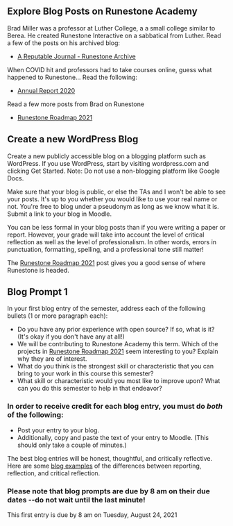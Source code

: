 ## Explore Blog Posts on Runestone Academy

Brad Miller was a professor at Luther College, a a small college similar to Berea.
He created Runestone Interactive on a sabbatical from Luther.
Read a few of the posts on his archived blog:

- [A Reputable Journal - Runestone Archive](https://archive.reputablejournal.com/category/runestone.html)

When COVID hit and professors had to take courses online, guess what happened to Runestone...
Read the following:
- [Annual Report 2020](https://runestoneinteractive.org/2021/01/27/annual_report_2020.html)

Read a few more posts from Brad on Runestone
- [Runestone Roadmap 2021](https://runestoneinteractive.org/2021/04/28/roadmap_2021.html)

## Create a new WordPress Blog

Create a new publicly accessible blog on a blogging platform such as WordPress. 
If you use WordPress, start by visiting wordpress.com and clicking Get Started.
Note: Do not use a non-blogging platform like Google Docs.

Make sure that your blog is public, or else the TAs and I won't be able to see your posts. 
It's up to you whether you would like to use your real name or not. 
You're free to blog under a pseudonym as long as we know what it is.
Submit a link to your blog in Moodle.

You can be less formal in your blog posts than if you were writing a paper or report. 
However, your grade will take into account the level of critical reflection as well as the level of professionalism. 
In other words, errors in punctuation, formatting, spelling, and a professional tone still matter!

The [Runestone Roadmap 2021](https://runestoneinteractive.org/2021/04/28/roadmap_2021.html) post gives you a
good sense of where Runestone is headed. 

## Blog Prompt 1

In your first blog entry of the semester, address each of the following bullets (1 or more paragraph each):

  - Do you have any prior experience with open source? If so, what is it? (It's okay if you don't have any at all!)
  - We will be contributing to Runestone Academy this term. Which of the projects in [Runestone Roadmap 2021](https://runestoneinteractive.org/2021/04/28/roadmap_2021.html) seem interesting to you? Explain why they are of interest.
  - What do you think is the strongest skill or characteristic that you can bring to your work in this course this semester?
  - What skill or characteristic would you most like to improve upon? What can you do this semester to help in that endeavor?

### In order to receive credit for each blog entry, you must do *both* of the following:

  - Post your entry to your blog.
  - Additionally, copy and paste the text of your entry to Moodle. (This should only take a couple of minutes.)
  
The best blog entries will be honest, thoughtful, and critically reflective. Here are some [blog examples](blogreflection.md) of the differences
between reporting, reflection, and critical reflection.
  
### Please note that blog prompts are due by 8 am on their due dates --do not wait until the last minute! 
This first entry is due by 8 am on Tuesday, August 24, 2021


